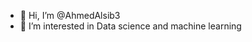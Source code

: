 - 👋 Hi, I’m @AhmedAlsib3
- 👀 I’m interested in Data science and machine learning


<!---
AhmedAlsib3/AhmedAlsib3 is a ✨ special ✨ repository because its `README.md` (this file) appears on your GitHub profile.
You can click the Preview link to take a look at your changes.
--->
